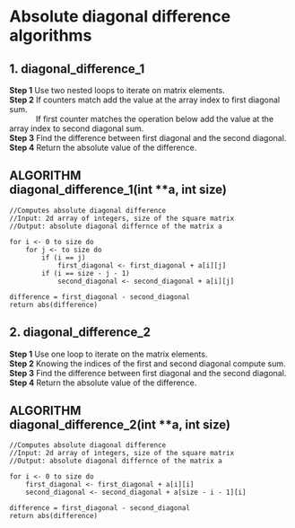 # Absolute diagonal difference algorithms

## 1. diagonal_difference_1

**Step 1** Use two nested loops to iterate on matrix elements. <br>
**Step 2** If counters match add the value at the array index to first diagonal sum. <br>
&nbsp;&nbsp;&nbsp;&nbsp;&nbsp;&nbsp;&nbsp;&nbsp;&nbsp;&nbsp;&nbsp; If first counter matches the operation below add the value at the array index to second diagonal sum. <br>
**Step 3** Find the difference between first diagonal and the second diagonal. <br>
**Step 4** Return the absolute value of the difference.

## ALGORITHM <br> diagonal_difference_1(int **a, int size)
	//Computes absolute diagonal difference
	//Input: 2d array of integers, size of the square matrix
	//Output: absolute diagonal differnce of the matrix a

	for i <- 0 to size do
		for j <- to size do
			if (i == j)
				first_diagonal <- first_diagonal + a[i][j]
			if (i == size - j - 1)
				second_diagonal <- second_diagonal + a[i][j]
	
	difference = first_diagonal - second_diagonal
	return abs(difference)

## 2. diagonal_difference_2

**Step 1** Use one loop to iterate on the matrix elements. <br>
**Step 2** Knowing the indices of the first and second diagonal compute sum. <br>
**Step 3** Find the difference between first diagonal and the second diagonal. <br>
**Step 4** Return the absolute value of the difference.

## ALGORITHM <br> diagonal_difference_2(int **a, int size)
	//Computes absolute diagonal difference
	//Input: 2d array of integers, size of the square matrix
	//Output: absolute diagonal differnce of the matrix a

	for i <- 0 to size do
		first_diagonal <- first_diagonal + a[i][i]
		second_diagonal <- second_diagonal + a[size - i - 1][i]
	
	difference = first_diagonal - second_diagonal
	return abs(difference)